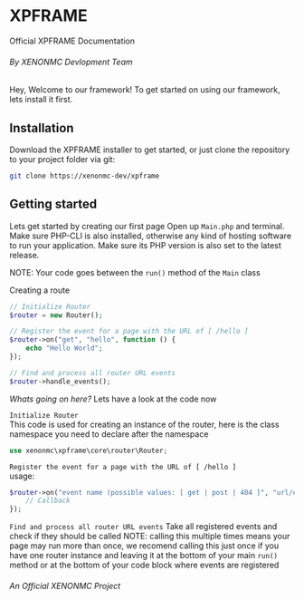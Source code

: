 # XPFRAME
Official XPFRAME Documentation 
###### By XENONMC Devlopment Team

Hey, Welcome to our framework!  To get started on using our framework, lets install it first.

## Installation
Download the XPFRAME installer to get started, or just clone the repository to your project folder via git:
```bash
git clone https://xenonmc-dev/xpframe
````

## Getting started
Lets get started by creating our first page
Open up `Main.php` and terminal.  Make sure PHP-CLI is also installed, otherwise any kind of hosting software to run your application.  Make sure its PHP version is also set to the latest release.

NOTE: Your code goes between the `run()` method of the `Main` class

Creating a route
```php
// Initialize Router
$router = new Router();

// Register the event for a page with the URL of [ /hello ]
$router->on("get", "hello", function () {
    echo "Hello World";
});

// Find and process all router URL events
$router->handle_events();
```

*Whats going on here?* Lets have a look at the code now

`Initialize Router`<br>
This code is used for creating an instance of the router, here is the class namespace you need to declare after the namespace
```php
use xenonmc\xpframe\core\router\Router;
```

`Register the event for a page with the URL of [ /hello ]`<br>
usage:
```php
$router->on("event name (possible values: [ get | post | 404 ]", "url/empty [ use an empty string if event name is 404, empty string also stands for [ / ] ]", function () {
    // Callback
});
```

`Find and process all router URL events`
Take all registered events and check if they should be called
NOTE: calling this multiple times means your page may run more than once, we recomend calling this just once if you have one router instance and leaving it at the bottom of your main `run()` method or at the bottom of your code block where events are registered

###### An Official XENONMC Project
